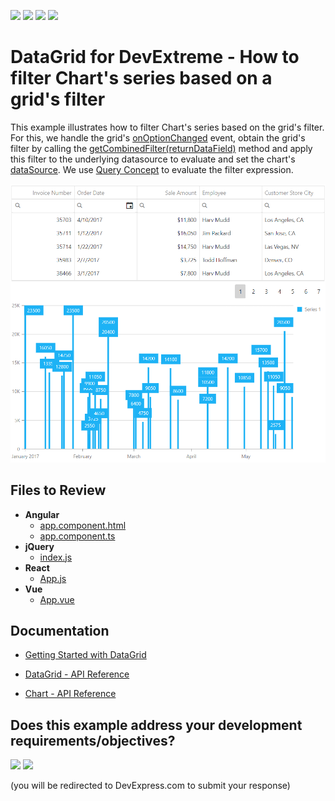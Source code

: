 <!-- default badges list -->
![](https://img.shields.io/endpoint?url=https://codecentral.devexpress.com/api/v1/VersionRange/199482652/19.1.4%2B)
[![](https://img.shields.io/badge/Open_in_DevExpress_Support_Center-FF7200?style=flat-square&logo=DevExpress&logoColor=white)](https://supportcenter.devexpress.com/ticket/details/T828551)
[![](https://img.shields.io/badge/📖_How_to_use_DevExpress_Examples-e9f6fc?style=flat-square)](https://docs.devexpress.com/GeneralInformation/403183)
[![](https://img.shields.io/badge/💬_Leave_Feedback-feecdd?style=flat-square)](#does-this-example-address-your-development-requirementsobjectives)
<!-- default badges end -->
# DataGrid for DevExtreme - How to filter Chart's series based on a grid's filter

This example illustrates how to filter Сhart's series based on the grid's filter. For this, we handle the grid's [onOptionChanged](https://js.devexpress.com/Documentation/ApiReference/UI_Widgets/dxDataGrid/Configuration/#onOptionChanged) event, obtain the grid's filter by calling the [getCombinedFilter(returnDataField)](https://js.devexpress.com/Documentation/ApiReference/UI_Widgets/dxDataGrid/Methods/#getCombinedFilterreturnDataField) method and apply this filter to the underlying datasource to evaluate and set the chart's [dataSource](https://js.devexpress.com/Documentation/ApiReference/Data_Visualization_Widgets/dxChart/Configuration/#dataSource). We use [Query Concept](https://js.devexpress.com/Documentation/Guide/Data_Layer/Data_Layer/#Query_Concept) to evaluate the filter expression.

<div align="center"><img alt="DataGrid for DevExtreme - How to filter Chart's series based on a grid's filter" src="chart-series-based-on-grid-filter.png" /></div>

## Files to Review

- **Angular**
    - [app.component.html](angular/src/app/app.component.html)
    - [app.component.ts](angular/src/app/app.component.ts)
- **jQuery**
    - [index.js](jquery/index.html)
- **React**
    - [App.js](react/src/App.js)
- **Vue**
    - [App.vue](vue/src/App.vue)

## Documentation

- [Getting Started with DataGrid](https://js.devexpress.com/Documentation/Guide/UI_Components/DataGrid/Getting_Started_with_DataGrid/)

- [DataGrid - API Reference](https://js.devexpress.com/Documentation/ApiReference/UI_Components/dxDataGrid/)

- [Chart - API Reference](https://js.devexpress.com/Documentation/ApiReference/UI_Components/dxChart/)
<!-- feedback -->
## Does this example address your development requirements/objectives?

[<img src="https://www.devexpress.com/support/examples/i/yes-button.svg"/>](https://www.devexpress.com/support/examples/survey.xml?utm_source=github&utm_campaign=devextreme-datagrid-filter-chart-series-based-on-grid-filter&~~~was_helpful=yes) [<img src="https://www.devexpress.com/support/examples/i/no-button.svg"/>](https://www.devexpress.com/support/examples/survey.xml?utm_source=github&utm_campaign=devextreme-datagrid-filter-chart-series-based-on-grid-filter&~~~was_helpful=no)

(you will be redirected to DevExpress.com to submit your response)
<!-- feedback end -->
